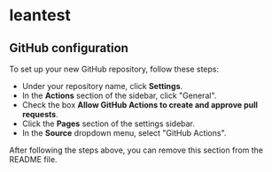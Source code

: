 # leantest

## GitHub configuration

To set up your new GitHub repository, follow these steps:

* Under your repository name, click **Settings**.
* In the **Actions** section of the sidebar, click "General".
* Check the box **Allow GitHub Actions to create and approve pull requests**.
* Click the **Pages** section of the settings sidebar.
* In the **Source** dropdown menu, select "GitHub Actions".

After following the steps above, you can remove this section from the README file.
